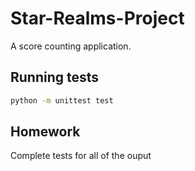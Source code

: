 # Star-Realms-Project

A score counting application.

## Running tests

```sh
python -m unittest test
```

## Homework

Complete tests for all of the ouput
